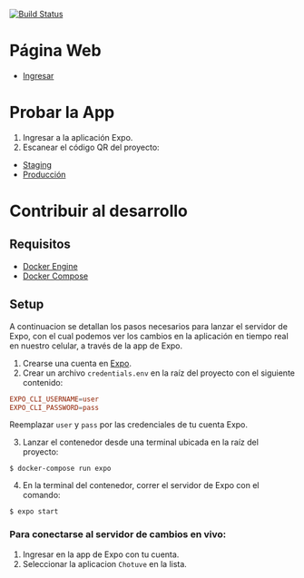 [![Build Status](https://travis-ci.com/javier2409/Chotuve-Android.svg?token=6UKn2UCvxXefMef1FKs7&branch=master)](https://travis-ci.com/javier2409/Chotuve-Android)

Página Web
=============

- [Ingresar](https://chotuve.video/)

Probar la App
=============

1. Ingresar a la aplicación Expo.
2. Escanear el código QR del proyecto:

- [Staging](https://expo.io/@javier2409/Chotuve?release-channel=staging)
- [Producción](https://expo.io/@javier2409/Chotuve?release-channel=prod)


Contribuir al desarrollo
=============================

## Requisitos

- [Docker Engine](https://docs.docker.com/engine/install/)
- [Docker Compose](https://docs.docker.com/compose/install/)

## Setup

A continuacion se detallan los pasos necesarios para lanzar el servidor de Expo, con el cual podemos ver los cambios en la aplicación en tiempo real en nuestro celular, a través de la app de Expo.

1. Crearse una cuenta en [Expo](https://expo.io/).
2. Crear un archivo `credentials.env` en la raíz del proyecto con el siguiente contenido:

```conf
EXPO_CLI_USERNAME=user
EXPO_CLI_PASSWORD=pass
```
Reemplazar `user` y `pass` por las credenciales de tu cuenta Expo.

3. Lanzar el contenedor desde una terminal ubicada en la raíz del proyecto:

```console
$ docker-compose run expo
```

4. En la terminal del contenedor, correr el servidor de Expo con el comando:

```console
$ expo start
```

### Para conectarse al servidor de cambios en vivo:

1. Ingresar en la app de Expo con tu cuenta.
2. Seleccionar la aplicacion `Chotuve` en la lista.
